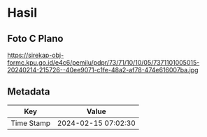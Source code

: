 # Hasil

## Foto C Plano

https://sirekap-obj-formc.kpu.go.id/e4c6/pemilu/pdpr/73/71/10/10/05/7371101005015-20240214-215726--40ee9071-c1fe-48a2-af78-474e616007ba.jpg


## Metadata

| Key        | Value               |
| ---------- | ------------------- |
| Time Stamp | 2024-02-15 07:02:30 |



